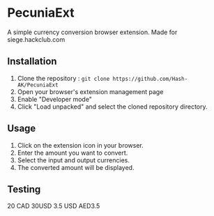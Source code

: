 # PecuniaExt

A simple currency conversion browser extension.
Made for siege.hackclub.com  
## Installation

1. Clone the repository : ```git clone https://github.com/Hash-AK/PecuniaExt```
2. Open your browser's extension management page
3. Enable "Developer mode"
4. Click "Load unpacked" and select the cloned repository directory.

## Usage

1. Click on the extension icon in your browser.
2. Enter the amount you want to convert.
3. Select the input and output currencies.
4. The converted amount will be displayed.

## Testing
20 CAD
30USD
3.5   USD
AED3.5
